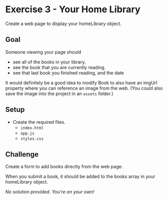 # Exercise 3 - Your Home Library

Create a web page to display your homeLibrary object.

## Goal

Someone viewing your page should

- see all of the books in your library.
- see the book that you are currently reading.
- see that last book you finished reading, and the date

It would definitely be a good idea to modify Book to also have an imgUrl property where you can reference an image from the web. (You could also save the image into the project in an `assets` folder.)

## Setup

- Create the required files.
  - `index.html`
  - `app.js`
  - `styles.css`

## Challenge

Create a form to add books directly from the web page.

When you submit a book, it should be added to the books array in your homeLibrary object.

_No solution provided. You're on your own!_

